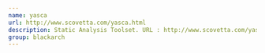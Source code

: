 ```yaml
---
name: yasca
url: http://www.scovetta.com/yasca.html
description: Static Analysis Toolset. URL : http://www.scovetta.com/yasca.html Groups : blackarch blackarch-code-audit
group: blackarch
---
```

